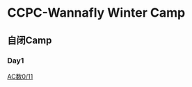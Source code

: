 # CCPC-Wannafly Winter Camp
## 自闭Camp
### Day1
[AC数0/11](./Wannafly2019Winter/Wannafly2019_Day1.md)
